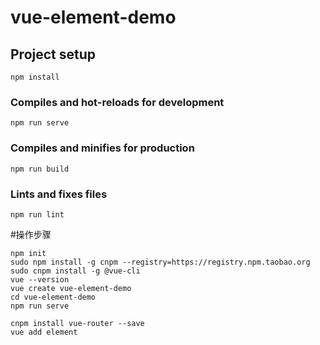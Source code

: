 # vue-element-demo

## Project setup
```
npm install
```

### Compiles and hot-reloads for development
```
npm run serve
```

### Compiles and minifies for production
```
npm run build
```

### Lints and fixes files
```
npm run lint
```
#操作步骤

```shell
npm init
sudo npm install -g cnpm --registry=https://registry.npm.taobao.org
sudo cnpm install -g @vue-cli
vue --version
vue create vue-element-demo
cd vue-element-demo
npm run serve

cnpm install vue-router --save
vue add element

```